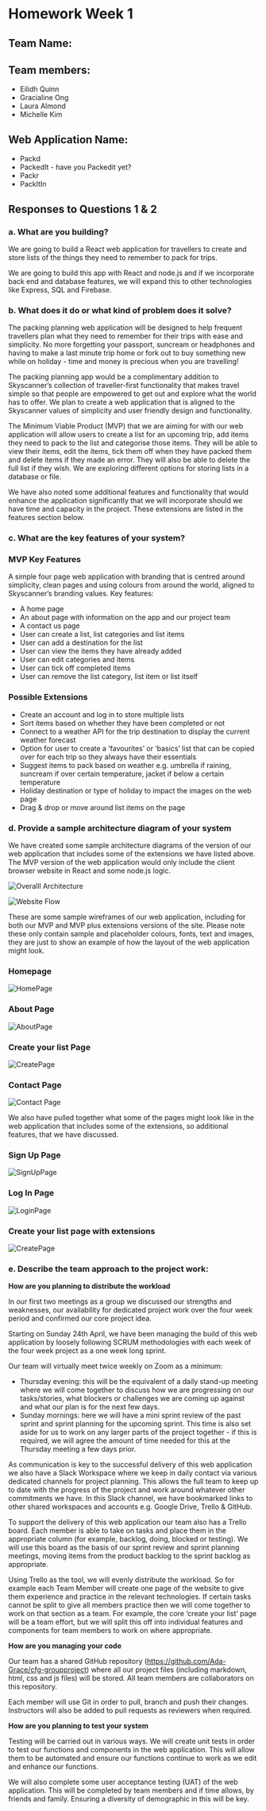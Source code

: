 # Homework Week 1

## Team Name: 

## Team members:
- Eilidh Quinn
- Gracialine Ong
- Laura Almond
- Michelle Kim

## Web Application Name:
- Packd
- PackedIt - have you Packedit yet?
- Packr
- PackItIn


## Responses to Questions 1 & 2
### a. What are you building?
We are going to build a React web application for travellers to create and store lists of the things they need to remember to pack for trips. 

We are going to build this app with React and node.js and if we incorporate back end and database features, we will expand this to other technologies like Express, SQL and Firebase.

### b. What does it do or what kind of problem does it solve?
The packing planning web application will be designed to help frequent travellers plan what they need to remember for their trips with ease and simplicity. No more forgetting your passport, suncream or headphones and having to make a last minute trip home or fork out to buy something new while on holiday - time and money is precious when you are travelling!

The packing planning app would be a complimentary addition to Skyscanner’s collection of traveller-first functionality that makes travel simple so that people are empowered to get out and explore what the world has to offer. We plan to create a web application that is aligned to the Skyscanner values of simplicity and user friendly design and functionality.

The Minimum Viable Product (MVP) that we are aiming for with our web application will allow users to create a list for an upcoming trip, add items they need to pack to the list and categorise those items. They will be able to view their items, edit the items, tick them off when they have packed them and delete items if they made an error. They will also be able to delete the full list if they wish. We are exploring different options for storing lists in a database or file.

We have also noted some additional features and functionality that would enhance the application significantly that we will incorporate should we have time and capacity in the project. These extensions are listed in the features section below. 

### c. What are the key features of your system?
### MVP Key Features
A simple four page web application with branding that is centred around simplicity, clean pages and using colours from around the world, aligned to Skyscanner’s branding values. Key features:
- A home page
- An about page with information on the app and our project team 
- A contact us page 
- User can create a list, list categories and list items
- User can add a destination for the list
- User can view the items they have already added
- User can edit categories and items 
- User can tick off completed items 
- User can remove the list category, list item or list itself

### Possible Extensions
- Create an account and log in to store multiple lists
- Sort items based on whether they have been completed or not
- Connect to a weather API for the trip destination to display the current weather forecast
- Option for user to create a ‘favourites’ or ‘basics’ list that can be copied over for each trip so they always have their essentials 
- Suggest items to pack based on weather e.g. umbrella if raining, suncream if over certain temperature, jacket if below a certain temperature
- Holiday destination or type of holiday to impact the images on the web page 
- Drag & drop or move around list items on the page 


### d. Provide a sample architecture diagram of your system 
We have created some sample architecture diagrams of the version of our web application that includes some of the extensions we have listed above. The MVP version of the web application would only include the client browser website in React and some node.js logic. 

![Overalll Architecture](./Images/Overall%20Architecture.png)

![Website Flow](./Images/Website%20Flow.png)

These are some sample wireframes of our web application, including for both our MVP and MVP plus extensions versions of the site. Please note these only contain sample and placeholder colours, fonts, text and images, they are just to show an example of how the layout of the web application might look. 

### Homepage
![HomePage](./Images/Homepage.png)

### About Page
![AboutPage](./Images/About.png)

### Create your list Page
![CreatePage](./Images/Create%20your%20list.png)

### Contact Page
![Contact Page](./Images/Contact.png)

We also have pulled together what some of the pages might look like in the web application that includes some of the extensions, so additional features, that we have discussed. 

### Sign Up Page
![SignUpPage](./Images/MVP%20%2B%20Extensions%20Sign%20Up%20Page.png)

### Log In Page
![LoginPage](./Images/MVP%20%2B%20Extensions%20Login%20Page.png)

### Create your list page with extensions
![CreatePage](./Images/Create%20your%20list%20MVP%20%2Bextensions.png)

### e. Describe the team approach to the project work: 
**How are you planning to distribute the workload**

In our first two meetings as a group we discussed our strengths and weaknesses, our availability for dedicated project work over the four week period and confirmed our core project idea. 

Starting on Sunday 24th April, we have been managing the build of this web application by loosely following SCRUM methodologies with each week of the four week project as a one week long sprint. 

Our team will virtually meet twice weekly on Zoom as a minimum:
- Thursday evening: this will be the equivalent of a daily stand-up meeting where we will come together to discuss how we are progressing on our tasks/stories, what blockers or challenges we are coming up against and what our plan is for the next few days.
- Sunday mornings: here we will have a mini sprint review of the past sprint and sprint planning for the upcoming sprint. This time is also set aside for us to work on any larger parts of the project together - if this is required, we will agree the amount of time needed for this at the Thursday meeting a few days prior.

As communication is key to the successful delivery of this web application we also have a Slack Workspace where we keep in daily contact via various dedicated channels for project planning.  This allows the full team to keep up to date with the progress of the project and work around whatever other commitments we have. In this Slack channel, we have bookmarked links to other shared workspaces and accounts e.g. Google Drive, Trello & GitHub.

To support the delivery of this web application our team also has a Trello board. Each member is able to take on tasks and place them in the appropriate column (for example, backlog, doing, blocked or testing). We will use this board as the basis of our sprint review and sprint planning meetings, moving items from the product backlog to the sprint backlog as appropriate. 

Using Trello as the tool, we will evenly distribute the workload.  So for example each Team Member will create one page of the website to give them experience and practice in the relevant technologies. If certain tasks cannot be split to give all members practice then we will come together to work on that section as a team. For example, the core ‘create your list’ page will be a team effort, but we will split this off into individual features and components for team members to work on where appropriate.

**How are you managing your code**

Our team has a shared GitHub repository (https://github.com/Ada-Grace/cfg-groupproject) where all our project files (including markdown, html, css and js files) will be stored.  All team members are collaborators on this repository. 

Each member will use Git in order to pull, branch and push their changes. Instructors will also be added to pull requests as reviewers when required.

**How are you planning to test your system**

Testing will be carried out in various ways. We will create unit tests in order to test our functions and components in the web application. This will allow them to be automated and ensure our functions continue to work as we edit and enhance our functions.

We will also complete some user acceptance testing (UAT) of the web application.  This will be completed by team members and if time allows, by friends and family. Ensuring a diversity of demographic in this will be key. 




